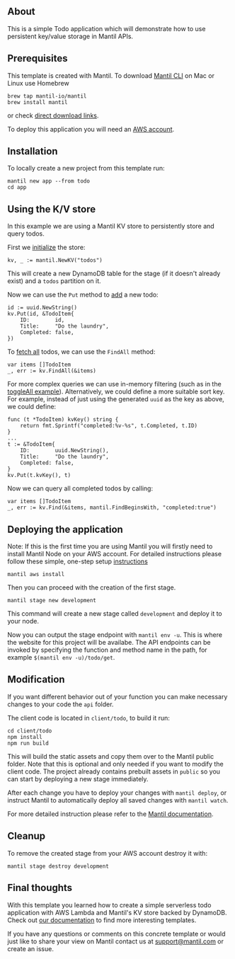 ## About

This is a simple Todo application which will demonstrate how to use persistent key/value storage in Mantil APIs.

## Prerequisites

This template is created with Mantil. To download [Mantil CLI](https://github.com/mantil-io/mantil#installation) on Mac or Linux use Homebrew 
```
brew tap mantil-io/mantil
brew install mantil
```
or check [direct download links](https://github.com/mantil-io/mantil#installation).

To deploy this application you will need an [AWS account](https://aws.amazon.com/premiumsupport/knowledge-center/create-and-activate-aws-account/).

## Installation

To locally create a new project from this template run:
```
mantil new app --from todo
cd app
```

## Using the K/V store

In this example we are using a Mantil KV store to persistently store and query todos.

First we [initialize](api/todo/todo.go#L18) the store:
```
kv, _ := mantil.NewKV("todos")
```
This will create a new DynamoDB table for the stage (if it doesn't already exist) and a `todos` partition on it.

Now we can use the `Put` method to [add](api/todo/add.go#L15) a new todo:
```
id := uuid.NewString()
kv.Put(id, &TodoItem{
    ID:        id,
    Title:     "Do the laundry",
    Completed: false,
})
```

To [fetch all](api/todo/get.go#L13) todos, we can use the `FindAll` method:
```
var items []TodoItem
_, err := kv.FindAll(&items)
```

For more complex queries we can use in-memory filtering (such as in the [toggleAll example](api/todo/toggleAll.go#L12)).
Alternatively, we could define a more suitable sort key. For example, instead of just using the generated `uuid` as the key as above, we could define:
```
func (t *TodoItem) kvKey() string {
    return fmt.Sprintf("completed:%v-%s", t.Completed, t.ID)
}
...
t := &TodoItem{
    ID:        uuid.NewString(),
    Title:     "Do the laundry",
    Completed: false,
}
kv.Put(t.kvKey(), t)
```

Now we can query all completed todos by calling:
```
var items []TodoItem
_, err := kv.Find(&items, mantil.FindBeginsWith, "completed:true")
```

## Deploying the application

Note: If this is the first time you are using Mantil you will firstly need to install Mantil Node on your AWS account. For detailed instructions please follow these simple, one-step setup [instructions](https://github.com/mantil-io/mantil/blob/master/docs/getting_started.md#setup)
```
mantil aws install
```
Then you can proceed with the creation of the first stage.
```
mantil stage new development
```
This command will create a new stage called `development` and deploy it to your node. 

Now you can output the stage endpoint with `mantil env -u`. This is where the website for this project will be availabe. The API endpoints can be invoked by specifying the function and method name in the path, for example `$(mantil env -u)/todo/get`.

## Modification

If you want different behavior out of your function you can make necessary changes to your code the `api` folder.

The client code is located in `client/todo`, to build it run:

```
cd client/todo
npm install
npm run build
```

This will build the static assets and copy them over to the Mantil public folder. Note that this is optional and only needed if you want to modify the client code. The project already contains prebuilt assets in `public` so you can start by deploying a new stage immediately.

After each change you have to deploy your changes with `mantil deploy`, or instruct Mantil to  automatically deploy all saved changes with `mantil watch`.

For more detailed instruction please refer to the [Mantil documentation](https://github.com/mantil-io/mantil#documentation).

## Cleanup

To remove the created stage from your AWS account destroy it with:
```
mantil stage destroy development
```

## Final thoughts

With this template you learned how to create a simple serverless todo application with AWS Lambda and Mantil's KV store backed by DynamoDB. Check out [our documentation](https://github.com/mantil-io/mantil#documentation) to find more interesting templates.

If you have any questions or comments on this concrete template or would just like to share your view on Mantil contact us at [support@mantil.com](mailto:support@mantil.com) or create an issue.